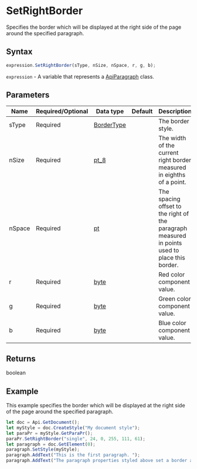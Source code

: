# SetRightBorder

Specifies the border which will be displayed at the right side of the page around the specified paragraph.

## Syntax

```javascript
expression.SetRightBorder(sType, nSize, nSpace, r, g, b);
```

`expression` - A variable that represents a [ApiParagraph](../ApiParagraph.md) class.

## Parameters

| **Name** | **Required/Optional** | **Data type** | **Default** | **Description** |
| ------------- | ------------- | ------------- | ------------- | ------------- |
| sType | Required | [BorderType](../../Enumeration/BorderType.md) |  | The border style. |
| nSize | Required | [pt_8](../../Enumeration/pt_8.md) |  | The width of the current right border measured in eighths of a point. |
| nSpace | Required | [pt](../../Enumeration/pt.md) |  | The spacing offset to the right of the paragraph measured in points used to place this border. |
| r | Required | [byte](../../Enumeration/byte.md) |  | Red color component value. |
| g | Required | [byte](../../Enumeration/byte.md) |  | Green color component value. |
| b | Required | [byte](../../Enumeration/byte.md) |  | Blue color component value. |

## Returns

boolean

## Example

This example specifies the border which will be displayed at the right side of the page around the specified paragraph.

```javascript editor-
let doc = Api.GetDocument();
let myStyle = doc.CreateStyle("My document style");
let paraPr = myStyle.GetParaPr();
paraPr.SetRightBorder("single", 24, 0, 255, 111, 61);
let paragraph = doc.GetElement(0);
paragraph.SetStyle(myStyle);
paragraph.AddText("This is the first paragraph. ");
paragraph.AddText("The paragraph properties styled above set a border at its right side.");
```
